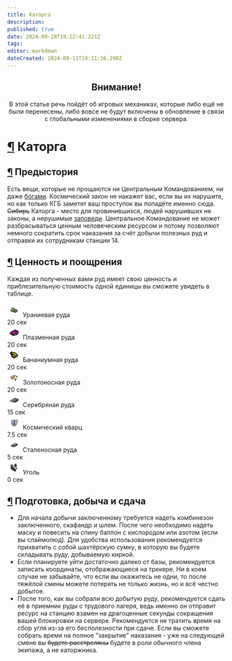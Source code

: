 ```yaml
---
title: Каторга
description: 
published: true
date: 2024-09-28T19:12:41.221Z
tags: 
editor: markdown
dateCreated: 2024-09-11T19:11:36.290Z
---
```


<center>
<div class="warning-banner">
  <h2>Внимание!</h2>
  <p>В этой статье речь пойдёт об игровых механиках, которые либо ещё не были перенесены, либо вовсе не будут включены в обновление в связи с глобальными изменениями в сборке сервера.</p><p>
</div>
</center>

<h1><a class="toc-anchor" href="#каторга">¶</a>  Каторга </h1><div>

</div><h2 id="предыстория" class="toc-header"><a class="toc-anchor" href="#предыстория">¶</a> Предыстория</h2><div>

</div><p>Есть вещи, которые не прощаются ни Центральным Командованием, ни даже <a href="/ru/administration" class="is-internal-link is-valid-page">богами</a>. Космический закон не накажет вас, если вы их нарушите, но как только КГБ заметят ваш проступок вы попадёте именно сюда. <s>Сибирь</s> Каторга - место для провинившихся, людей нарушивших не законы, а нерушимые <a href="/ru/rules" class="is-internal-link is-valid-page">заповеди</a>. Центральное Командование не может разбрасываться ценным человеческим ресурсом и потому позволяют немного сократить срок наказания за счёт добычи полезных руд и отправки их сотрудникам станции 14.</p><div>

</div><h2 id="ценность-и-поощрения" class="toc-header"><a class="toc-anchor" href="#ценность-и-поощрения">¶</a> Ценность и поощрения</h2><div>

</div><p>Каждая из полученных вами руд имеет свою ценность и приблезительную стоимость одной единицы вы сможете увидеть в таблице.</p><div>

</div><div class="wrapper">
  <div class="table-item">
    <div>
      <img src="/guides/basics/hardlabor/uranium.png">
      Ураниевая руда
    </div>
    <div>20 сек</div>
  </div>
  <!-- -->
  <div class="table-item ">
    <div>
      <img src="/guides/basics/hardlabor/plasma.png">
      Плазменная руда
    </div>
    <div>20 сек</div>
  </div>
  <!-- -->
  <div class="table-item ">
    <div>
      <img src="/guides/basics/hardlabor/bananium.png">
      Бананиумная руда
    </div>
    <div>20 сек</div>
  </div>
  <!-- -->
  <div class="table-item ">
    <div>
      <img src="/guides/basics/hardlabor/gold.png">
      Золотоносная руда
    </div>
    <div>20 сек</div>
  </div>
  <!-- -->
  <div class="table-item ">
    <div>
      <img src="/guides/basics/hardlabor/silver.png">
      Серебряная руда
    </div>
    <div>15 сек</div>
  </div>
  <!-- -->
  <div class="table-item ">
    <div>
      <img src="/guides/basics/hardlabor/spacequartz.png">
      Космический кварц
    </div>
    <div>7.5 сек</div>
  </div>
  <!-- -->
  <div class="table-item ">
    <div>
      <img src="/guides/basics/hardlabor/iron.png">
      Сталеносная руда
    </div>
    <div>5 сек</div>
  </div>
  <!-- -->
  <div class="table-item">
    <div>
      <img src="/guides/basics/hardlabor/coal.png">
      Уголь
    </div>
    <div>0 сек</div>
  </div>
</div><div>

</div><h2 id="подготовка-добыча-и-сдача" class="toc-header"><a class="toc-anchor" href="#подготовка-добыча-и-сдача">¶</a> Подготовка, добыча и сдача</h2><div>

</div><ul>
  <li>Для начала добычи заключенному требуется надеть комбинезон заключенного, скафандр и шлем. После чего необходимо надеть маску и повесить на спину баллон с кислородом или азотом (если вы слаймолюд). Для удобства использования рекомендуется прихватить с собой шахтёрскую сумку, в которую вы будете складывать руду, добываемую киркой.</li>
  <li>Если планируете уйти достаточно далеко от базы, рекомендуется записать координаты, отображающиеся на трекере. Ни в коем случае не забывайте, что если вы окажитесь не одни, то после тяжёлой смены можете потерять не только жизнь, но и всё честно добытое.</li>
  <li>После того, как вы собрали всю добытую руду, рекомендуется сдать её в приемник руды с трудового лагеря, ведь именно он отправит ресурс на станцию взамен на драгоценные секунды сокращения вашей блокировки на сервере. Рекомендуется не тратить время на сбор угля из-за его бесполезности при сдаче. Если вы сможете собрать время на полное "закрытие" наказания - уже на следующей смене вы <s>будете расстреляны</s> будете в роли обычного члена экипажа, а не каторжника.</li>
</ul></div>